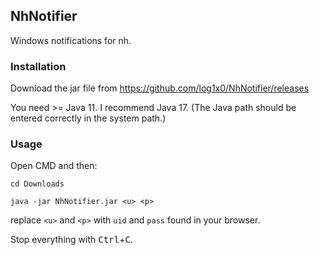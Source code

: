 ## NhNotifier

Windows notifications for nh.

### Installation

Download the jar file from https://github.com/log1x0/NhNotifier/releases

You need >= Java 11. I recommend Java 17. (The Java path should be entered correctly in the system path.)

### Usage

Open CMD and then:

`cd Downloads`

`java -jar NhNotifier.jar <u> <p>`

replace `<u>` and `<p>` with `uid` and `pass` found in your browser.

Stop everything with <kbd>Ctrl</kbd>+<kbd>C</kbd>.
